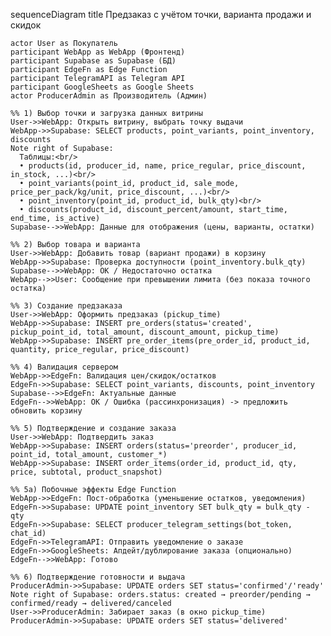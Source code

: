 sequenceDiagram
    title Предзаказ с учётом точки, варианта продажи и скидок

    actor User as Покупатель
    participant WebApp as WebApp (Фронтенд)
    participant Supabase as Supabase (БД)
    participant EdgeFn as Edge Function
    participant TelegramAPI as Telegram API
    participant GoogleSheets as Google Sheets
    actor ProducerAdmin as Производитель (Админ)

    %% 1) Выбор точки и загрузка данных витрины
    User->>WebApp: Открыть витрину, выбрать точку выдачи
    WebApp->>Supabase: SELECT products, point_variants, point_inventory, discounts
    Note right of Supabase: 
      Таблицы:<br/>
      • products(id, producer_id, name, price_regular, price_discount, in_stock, ...)<br/>
      • point_variants(point_id, product_id, sale_mode, price_per_pack/kg/unit, price_discount, ...)<br/>
      • point_inventory(point_id, product_id, bulk_qty)<br/>
      • discounts(product_id, discount_percent/amount, start_time, end_time, is_active)
    Supabase-->>WebApp: Данные для отображения (цены, варианты, остатки)

    %% 2) Выбор товара и варианта
    User->>WebApp: Добавить товар (вариант продажи) в корзину
    WebApp->>Supabase: Проверка доступности (point_inventory.bulk_qty)
    Supabase-->>WebApp: ОК / Недостаточно остатка
    WebApp-->>User: Сообщение при превышении лимита (без показа точного остатка)

    %% 3) Создание предзаказа
    User->>WebApp: Оформить предзаказ (pickup_time)
    WebApp->>Supabase: INSERT pre_orders(status='created', pickup_point_id, total_amount, discount_amount, pickup_time)
    WebApp->>Supabase: INSERT pre_order_items(pre_order_id, product_id, quantity, price_regular, price_discount)

    %% 4) Валидация сервером
    WebApp->>EdgeFn: Валидация цен/скидок/остатков
    EdgeFn->>Supabase: SELECT point_variants, discounts, point_inventory
    Supabase-->>EdgeFn: Актуальные данные
    EdgeFn-->>WebApp: OK / Ошибка (рассинхронизация) -> предложить обновить корзину

    %% 5) Подтверждение и создание заказа
    User->>WebApp: Подтвердить заказ
    WebApp->>Supabase: INSERT orders(status='preorder', producer_id, point_id, total_amount, customer_*)
    WebApp->>Supabase: INSERT order_items(order_id, product_id, qty, price, subtotal, product_snapshot)

    %% 5a) Побочные эффекты Edge Function
    WebApp->>EdgeFn: Пост-обработка (уменьшение остатков, уведомления)
    EdgeFn->>Supabase: UPDATE point_inventory SET bulk_qty = bulk_qty - qty
    EdgeFn->>Supabase: SELECT producer_telegram_settings(bot_token, chat_id)
    EdgeFn->>TelegramAPI: Отправить уведомление о заказе
    EdgeFn->>GoogleSheets: Апдейт/дублирование заказа (опционально)
    EdgeFn-->>WebApp: Готово

    %% 6) Подтверждение готовности и выдача
    ProducerAdmin->>Supabase: UPDATE orders SET status='confirmed'/'ready'
    Note right of Supabase: orders.status: created → preorder/pending → confirmed/ready → delivered/canceled
    User->>ProducerAdmin: Забирает заказ (в окно pickup_time)
    ProducerAdmin->>Supabase: UPDATE orders SET status='delivered'